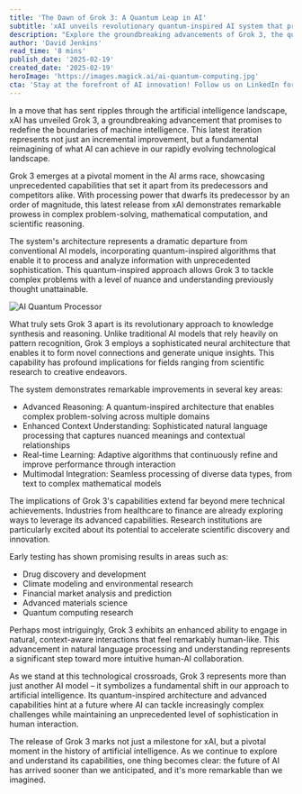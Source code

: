 ```yaml
---
title: 'The Dawn of Grok 3: A Quantum Leap in AI'
subtitle: 'xAI unveils revolutionary quantum-inspired AI system that promises to redefine machine intelligence'
description: "Explore the groundbreaking advancements of Grok 3, the quantum-inspired AI system by xAI that is setting new standards in machine intelligence, problem-solving and human-like interaction, with far-reaching implications across various industries."
author: 'David Jenkins'
read_time: '8 mins'
publish_date: '2025-02-19'
created_date: '2025-02-19'
heroImage: 'https://images.magick.ai/ai-quantum-computing.jpg'
cta: 'Stay at the forefront of AI innovation! Follow us on LinkedIn for exclusive insights into groundbreaking developments like Grok 3 and be part of the conversation shaping the future of technology.'
---
```


In a move that has sent ripples through the artificial intelligence landscape, xAI has unveiled Grok 3, a groundbreaking advancement that promises to redefine the boundaries of machine intelligence. This latest iteration represents not just an incremental improvement, but a fundamental reimagining of what AI can achieve in our rapidly evolving technological landscape.

Grok 3 emerges at a pivotal moment in the AI arms race, showcasing unprecedented capabilities that set it apart from its predecessors and competitors alike. With processing power that dwarfs its predecessor by an order of magnitude, this latest release from xAI demonstrates remarkable prowess in complex problem-solving, mathematical computation, and scientific reasoning.

The system's architecture represents a dramatic departure from conventional AI models, incorporating quantum-inspired algorithms that enable it to process and analyze information with unprecedented sophistication. This quantum-inspired approach allows Grok 3 to tackle complex problems with a level of nuance and understanding previously thought unattainable.

![AI Quantum Processor](https://images.magick.ai/ai-quantum-computing.jpg)

What truly sets Grok 3 apart is its revolutionary approach to knowledge synthesis and reasoning. Unlike traditional AI models that rely heavily on pattern recognition, Grok 3 employs a sophisticated neural architecture that enables it to form novel connections and generate unique insights. This capability has profound implications for fields ranging from scientific research to creative endeavors.

The system demonstrates remarkable improvements in several key areas:
- Advanced Reasoning: A quantum-inspired architecture that enables complex problem-solving across multiple domains
- Enhanced Context Understanding: Sophisticated natural language processing that captures nuanced meanings and contextual relationships
- Real-time Learning: Adaptive algorithms that continuously refine and improve performance through interaction
- Multimodal Integration: Seamless processing of diverse data types, from text to complex mathematical models

The implications of Grok 3's capabilities extend far beyond mere technical achievements. Industries from healthcare to finance are already exploring ways to leverage its advanced capabilities. Research institutions are particularly excited about its potential to accelerate scientific discovery and innovation.

Early testing has shown promising results in areas such as:
- Drug discovery and development
- Climate modeling and environmental research
- Financial market analysis and prediction
- Advanced materials science
- Quantum computing research

Perhaps most intriguingly, Grok 3 exhibits an enhanced ability to engage in natural, context-aware interactions that feel remarkably human-like. This advancement in natural language processing and understanding represents a significant step toward more intuitive human-AI collaboration.

As we stand at this technological crossroads, Grok 3 represents more than just another AI model – it symbolizes a fundamental shift in our approach to artificial intelligence. Its quantum-inspired architecture and advanced capabilities hint at a future where AI can tackle increasingly complex challenges while maintaining an unprecedented level of sophistication in human interaction.

The release of Grok 3 marks not just a milestone for xAI, but a pivotal moment in the history of artificial intelligence. As we continue to explore and understand its capabilities, one thing becomes clear: the future of AI has arrived sooner than we anticipated, and it's more remarkable than we imagined.